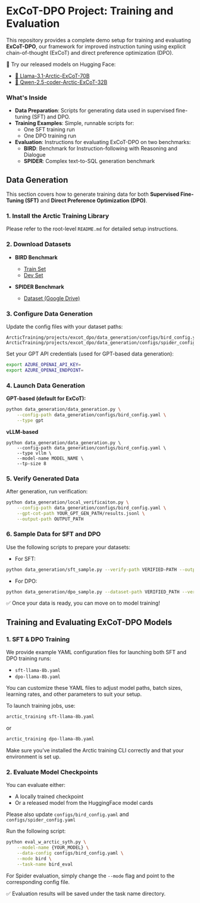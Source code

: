 # ExCoT-DPO Project: Training and Evaluation

This repository provides a complete demo setup for training and evaluating **ExCoT-DPO**, our framework for improved instruction tuning using explicit chain-of-thought (ExCoT) and direct preference optimization (DPO).

🚀 Try our released models on Hugging Face:
- [🤗 Llama-3.1-Arctic-ExCoT-70B](https://huggingface.co/Snowflake/Llama-3.1-Arctic-ExCoT-70B)
- [🤗 Qwen-2.5-coder-Arctic-ExCoT-32B](https://huggingface.co/Snowflake/Qwen-2.5-coder-Arctic-ExCoT-32B)

### What's Inside

- **Data Preparation**: Scripts for generating data used in supervised fine-tuning (SFT) and DPO.
- **Training Examples**: Simple, runnable scripts for:
  - One SFT training run
  - One DPO training run
- **Evaluation**: Instructions for evaluating ExCoT-DPO on two benchmarks:
  - **BIRD**: Benchmark for Instruction-following with Reasoning and Dialogue
  - **SPIDER**: Complex text-to-SQL generation benchmark


## Data Generation

This section covers how to generate training data for both **Supervised Fine-Tuning (SFT)** and **Direct Preference Optimization (DPO)**.

### 1. Install the Arctic Training Library

Please refer to the root-level `README.md` for detailed setup instructions.

### 2. Download Datasets

- **BIRD Benchmark**
  - [Train Set](https://bird-bench.oss-cn-beijing.aliyuncs.com/train.zip)
  - [Dev Set](https://bird-bench.oss-cn-beijing.aliyuncs.com/dev.zip)

- **SPIDER Benchmark**
  - [Dataset (Google Drive)](https://drive.google.com/file/d/1403EGqzIDoHMdQF4c9Bkyl7dZLZ5Wt6J/view)

### 3. Configure Data Generation

Update the config files with your dataset paths:

```text
ArcticTraining/projects/excot_dpo/data_generation/configs/bird_config.yaml
ArcticTraining/projects/excot_dpo/data_generation/configs/spider_config.yaml
```
Set your GPT API credentials (used for GPT-based data generation):

```bash
export AZURE_OPENAI_API_KEY=
export AZURE_OPENAI_ENDPOINT=
```

### 4. Launch Data Generation

**GPT-based (default for ExCoT):**
```bash
python data_generation/data_generation.py \
    --config-path data_generation/configs/bird_config.yaml \
    --type gpt
```

**vLLM-based**
```
python data_generation/data_generation.py \
    --config-path data_generation/configs/bird_config.yaml \
    --type vllm \
    --model-name MODEL_NAME \
    --tp-size 8
```

### 5. Verify Generated Data
After generation, run verification:

```bash
python data_generation/local_verificaiton.py \
    --config-path data_generation/configs/bird_config.yaml \
    --gpt-cot-path YOUR_GPT_GEN_PATH/results.jsonl \
    --output-path OUTPUT_PATH
```

### 6. Sample Data for SFT and DPO
Use the following scripts to prepare your datasets:
* For SFT:
```bash
python data_generation/sft_sample.py --verify-path VERIFIED-PATH --output-path OUTPUT-PATH
```
* For DPO:
```bash
python data_generation/dpo_sample.py --dataset-path VERIFIED_PATH --version VERSION --output-path OUTPUT_PATH
```
✅ Once your data is ready, you can move on to model training!

## Training and Evaluating ExCoT-DPO Models

### 1. SFT & DPO Training

We provide example YAML configuration files for launching both SFT and DPO training runs:

- `sft-llama-8b.yaml`
- `dpo-llama-8b.yaml`

You can customize these YAML files to adjust model paths, batch sizes, learning rates, and other parameters to suit your setup.

To launch training jobs, use:

```bash
arctic_training sft-llama-8b.yaml
```
or
```bash
arctic_training dpo-llama-8b.yaml
```
Make sure you’ve installed the Arctic training CLI correctly and that your environment is set up.


### 2. Evaluate Model Checkpoints

You can evaluate either:

- A locally trained checkpoint
- Or a released model from the HuggingFace model cards

Please also update ```configs/bird_config.yaml``` and ```configs/spider_config.yaml```


Run the following script:

```bash
python eval_w_arctic_syth.py \
    --model-name {YOUR_MODEL} \
    --data-config configs/bird_config.yaml \
    --mode bird \
    --task-name bird_eval
```

For Spider evaluation, simply change the ```--mode``` flag and point to the corresponding config file.

✅ Evaluation results will be saved under the task name directory.
